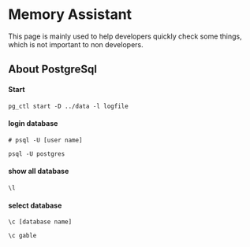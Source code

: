 # Memory Assistant

This page is mainly used to help developers quickly check some things, which is not important to non developers.

## About PostgreSql 

#### Start
```shell
pg_ctl start -D ../data -l logfile
```
#### login database
```shell
# psql -U [user name]

psql -U postgres
```
#### show all database
```shell
\l
```
#### select database
```shell
\c [database name]

\c gable
```
